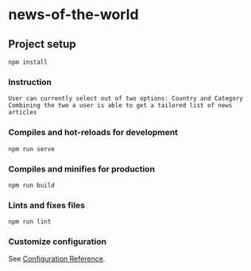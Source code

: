 # news-of-the-world

## Project setup
```
npm install
```

### Instruction
```
User can currently select out of two options: Country and Category
Combining the two a user is able to get a tailored list of news articles
```

### Compiles and hot-reloads for development
```
npm run serve
```

### Compiles and minifies for production
```
npm run build
```

### Lints and fixes files
```
npm run lint
```

### Customize configuration
See [Configuration Reference](https://cli.vuejs.org/config/).
